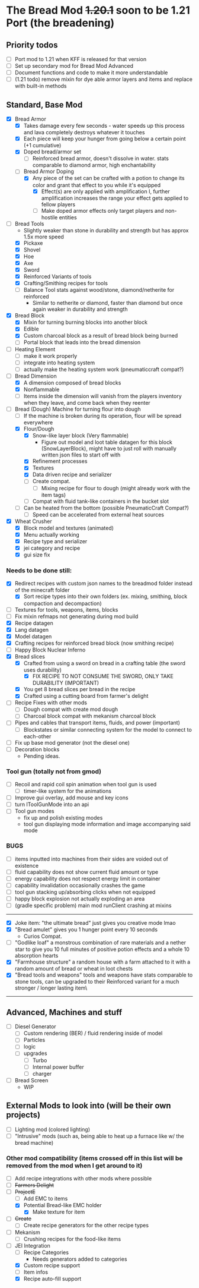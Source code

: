 # The Bread Mod <s>1.20.1</s> soon to be 1.21 Port (the breadening)
## Priority todos
  - [ ] Port mod to 1.21 when KFF is released for that version
  - [ ] Set up secondary mod for Bread Mod Advanced
  - [ ] Document functions and code to make it more understandable
  - [ ] (1.21 todo) remove mixin for dye able armor layers and items and replace with built-in methods
## Standard, Base Mod
- [X] Bread Armor
  - [X] Takes damage every few seconds - water speeds up this process and lava completely destroys whatever it touches
  - [X] Each piece will keep your hunger from going below a certain point (+1 cumulative)
  - [X] Doped bread/armor set
    - [ ] Reinforced bread armor, doesn't dissolve in water. stats comparable to diamond armor, high enchantability
  - [ ] Bread Armor Doping
    - [X] Any piece of the set can be crafted with a potion to change its color and grant that effect to you while it's equipped
      - [X] Effect(s) are only applied with amplification I, further amplification increases the range your effect gets applied to fellow players
      - [ ] Make doped armor effects only target players and non-hostile entities
- [ ] Bread Tools
  - Slightly weaker than stone in durability and strength but has approx 1.5x more speed
  - [X] Pickaxe
  - [X] Shovel
  - [X] Hoe
  - [X] Axe
  - [X] Sword
  - [X] Reinforced Variants of tools
  - [X] Crafting/Smithing recipes for tools
  - [ ] Balance Tool stats against wood/stone, diamond/netherite for reinforced
    - Similar to netherite or diamond, faster than diamond but once again weaker in durability and strength
- [X] Bread Block
  - [X] Mixin for turning burning blocks into another block
  - [X] Edible
  - [X] Custom charcoal block as a result of bread block being burned
  - [ ] Portal block that leads into the bread dimension
- [ ] Heating Element
  - [ ] make it work properly
  - [ ] integrate into heating system
  - [ ] actually make the heating system work (pneumaticcraft compat?)
- [ ] Bread Dimension
  - [X] A dimension composed of bread blocks
  - [X] Nonflammable
  - [ ] Items inside the dimension will vanish from the players inventory when they leave, and come back when they reenter
- [ ] Bread (Dough) Machine for turning flour into dough
  - [ ] If the machine is broken during its operation, flour will be spread everywhere 
  - [X] Flour/Dough
    - [X] Snow-like layer block (Very flammable)
      - Figure out model and loot table datagen for this block (SnowLayerBlock), might have to just roll with manually written json files to start off with
    - [X] Refinement processes
    - [X] Textures
    - [X] Data driven recipe and serializer
    - [ ] Create compat.
      - [ ] Mixing recipe for flour to dough (might already work with the item tags)
    - [ ] Compat with fluid tank-like containers in the bucket slot
  - [ ] Can be heated from the bottom (possible PneumaticCraft Compat?)
    - [ ] Speed can be accelerated from external heat sources
- [X] Wheat Crusher
  - [X] Block model and textures (animated)
  - [X] Menu actually working
  - [X] Recipe type and serializer
  - [X] jei category and recipe
  - [X] gui size fix
### Needs to be done still:
  - [X] Redirect recipes with custom json names to the breadmod folder instead of the minecraft folder
    - [X] Sort recipe types into their own folders (ex. mixing, smithing, block compaction and decompaction)
  - [ ] Textures for tools, weapons, items, blocks
  - [ ] Fix mixin refmaps not generating during mod build
  - [X] Recipe datagen
  - [X] Lang datagen
  - [X] Model datagen
  - [X] Crafting recipes for reinforced bread block (now smithing recipe)
  - [ ] Happy Block Nuclear Inferno
- [X] Bread slices
  - [X] Crafted from using a sword on bread in a crafting table (the sword uses durability)
    - [X] FIX RECIPE TO NOT CONSUME THE SWORD, ONLY TAKE DURABILITY (IMPORTANT)
  - [X] You get 8 bread slices per bread in the recipe
  - [X] Crafted using a cutting board from farmer's delight
- [ ] Recipe Fixes with other mods
  - [ ] Dough compat with create mod dough
  - [ ] Charcoal block compat with mekanism charcoal block
- [ ] Pipes and cables that transport items, fluids, and power (important)
  - [ ] Blockstates or similar connecting system for the model to connect to each-other
- [ ] Fix up base mod generator (not the diesel one)
- [ ] Decoration blocks
  - Pending ideas.

### Tool gun (totally not from gmod)
  - [ ] Recoil and rapid coil spin animation when tool gun is used
    - [ ] timer-like system for the animations
  - [ ] Improve gui overlay, add mouse and key icons
  - [ ] turn IToolGunMode into an api
  - [ ] Tool gun modes
    - fix up and polish existing modes
    - tool gun displaying mode information and image accompanying said mode
### BUGS
  - [ ] items inputted into machines from their sides are voided out of existence
  - [ ] fluid capability does not show current fluid amount or type
  - [ ] energy capability does not respect energy limit in container
  - [ ] capability invalidation occasionally crashes the game
  - [ ] tool gun stacking up/absorbing clicks when not equipped
  - [ ] happy block explosion not actually exploding an area
  - [ ] (gradle specific problem) main mod runClient crashing at mixins
---
- [X] Joke item: "the ultimate bread" just gives you creative mode lmao
- [X] "Bread amulet" gives you 1 hunger point every 10 seconds
  - Curios Compat.
- [ ] "Godlike loaf" a monstrous combination of rare materials and a nether star to give you 10 full minutes of positive potion effects and a whole 10 absorption hearts
- [X] "Farmhouse structure" a random house with a farm attached to it with a random amount of bread or wheat in loot chests
- [X] "Bread tools and weapons" tools and weapons have stats comparable to stone tools, can be upgraded to their Reinforced variant for a much stronger / longer lasting item\
---
## Advanced, Machines and stuff
- [ ] Diesel Generator
  - [ ] Custom rendering (BER) / fluid rendering inside of model
  - [ ] Particles
  - [ ] logic
  - [ ] upgrades
    -  [ ] Turbo
    -  [ ] Internal power buffer
    -  [ ] charger
- [ ] Bread Screen
  - WIP
## External Mods to look into (will be their own projects)
- [ ] Lighting mod (colored lighting)
- [ ] "Intrusive" mods (such as, being able to heat up a furnace like w/ the bread machine)
### Other mod compatibility (items crossed off in this list will be removed from the mod when I get around to it)
- [ ] Add recipe integrations with other mods where possible
- [ ] <s>Farmers Delight</s>
- [ ] <s>ProjectE</s>
  - [ ] Add EMC to items
  - [X] Potential Bread-like EMC holder
    - [X] Make texture for item
- [ ] <s>Create</s>
  - [ ] Create recipe generators for the other recipe types
- [ ] Mekanism
  - [ ] Crushing recipes for the food-like items
- [ ] JEI Integration
  - [ ] Recipe Categories
    - Needs generators added to categories
  - [X] Custom recipe support
  - [ ] Item infos
  - [X] Recipe auto-fill support
